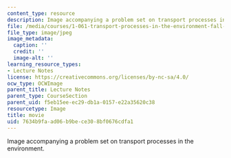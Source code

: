 ```yaml
---
content_type: resource
description: Image accompanying a problem set on transport processes in the environment.
file: /media/courses/1-061-transport-processes-in-the-environment-fall-2008/7634b9faad06b9bece308bf0676cdfa1_movie.jpg
file_type: image/jpeg
image_metadata:
  caption: ''
  credit: ''
  image-alt: ''
learning_resource_types:
- Lecture Notes
license: https://creativecommons.org/licenses/by-nc-sa/4.0/
ocw_type: OCWImage
parent_title: Lecture Notes
parent_type: CourseSection
parent_uid: f5eb15ee-ec29-db1a-0157-e22a35620c38
resourcetype: Image
title: movie
uid: 7634b9fa-ad06-b9be-ce30-8bf0676cdfa1
---
```

Image accompanying a problem set on transport processes in the environment.